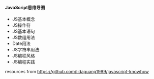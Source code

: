 #### JavaScript思维导图

- JS基本概念
- JS操作符
- JS基本语句
- JS数组用法
- Date用法
- JS字符串用法
- JS编程风格
- JS编程实践

resources from https://github.com/lidaguang1989/javascript-knowhow